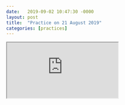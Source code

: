 ```yaml
---
date:   2019-09-02 10:47:30 -0000
layout: post
title:  "Practice on 21 August 2019"
categories: [practices]
---
```

<iframe src="https://www.youtube.com/embed/hYsjAgg8trg?rel=0" allowfullscreen="allowfullscreen"></iframe>
